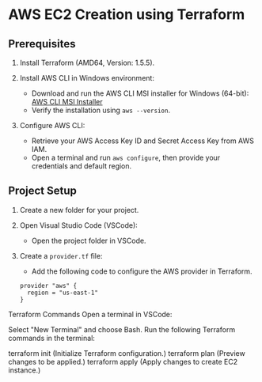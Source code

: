 # AWS EC2 Creation using Terraform

## Prerequisites

1. Install Terraform (AMD64, Version: 1.5.5).
2. Install AWS CLI in Windows environment:
   - Download and run the AWS CLI MSI installer for Windows (64-bit): [AWS CLI MSI Installer](https://awscli.amazonaws.com/AWSCLIV2.msi)
   - Verify the installation using `aws --version`.

3. Configure AWS CLI:
   - Retrieve your AWS Access Key ID and Secret Access Key from AWS IAM.
   - Open a terminal and run `aws configure`, then provide your credentials and default region.

## Project Setup

1. Create a new folder for your project.

2. Open Visual Studio Code (VSCode):
   - Open the project folder in VSCode.

3. Create a `provider.tf` file:
   - Add the following code to configure the AWS provider in Terraform.
   
   ```hcl
   provider "aws" {
     region = "us-east-1"
   }
Terraform Commands
Open a terminal in VSCode:

Select "New Terminal" and choose Bash.
Run the following Terraform commands in the terminal:

terraform init (Initialize Terraform configuration.)
terraform plan (Preview changes to be applied.)
terraform apply (Apply changes to create EC2 instance.)
